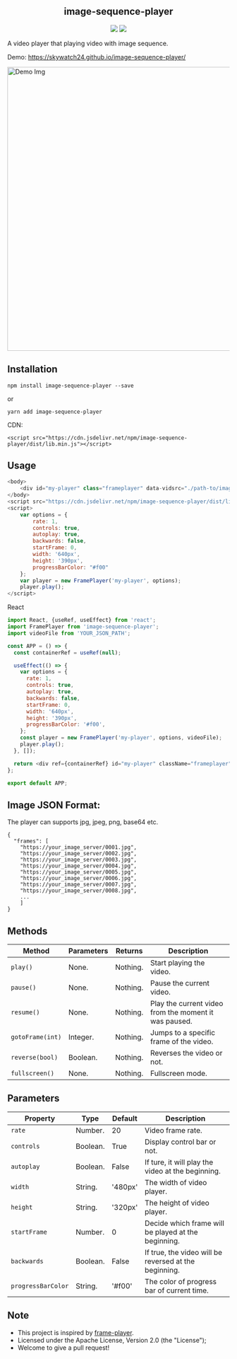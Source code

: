 <h2 align="center">image-sequence-player</h2>

<p align="center">
  <a href="https://www.npmjs.com/package/image-sequence-player"><img src="https://img.shields.io/npm/v/image-sequence-player?style=flat-square"></a>
  <a href="https://www.npmjs.com/package/@skywatch/js"><img src="https://img.shields.io/npm/dm/image-sequence-player?style=flat-square"></a>
</p>

A video player that playing video with image sequence.

Demo: https://skywatch24.github.io/image-sequence-player/

<img width="642" alt="Demo Img" src="https://user-images.githubusercontent.com/16790195/126168566-9d94b6f0-c792-48a2-a494-ac84477583eb.png">

## Installation

```
npm install image-sequence-player --save
```

or

```
yarn add image-sequence-player
```

CDN:

```
<script src="https://cdn.jsdelivr.net/npm/image-sequence-player/dist/lib.min.js"></script>
```

## Usage

```javascript
<body>
    <div id="my-player" class="frameplayer" data-vidsrc="./path-to/images.json"></div>
</body>
<script src="https://cdn.jsdelivr.net/npm/image-sequence-player/dist/lib.min.js"></script>
<script>
    var options = {
        rate: 1,
        controls: true,
        autoplay: true,
        backwards: false,
        startFrame: 0,
        width: '640px',
        height: '390px',
        progressBarColor: "#f00"
    };
    var player = new FramePlayer('my-player', options);
    player.play();
</script>
```

React

```javascript
import React, {useRef, useEffect} from 'react';
import FramePlayer from 'image-sequence-player';
import videoFile from 'YOUR_JSON_PATH';

const APP = () => {
  const containerRef = useRef(null);

  useEffect(() => {
    var options = {
      rate: 1,
      controls: true,
      autoplay: true,
      backwards: false,
      startFrame: 0,
      width: '640px',
      height: '390px',
      progressBarColor: '#f00',
    };
    const player = new FramePlayer('my-player', options, videoFile);
    player.play();
  }, []);

  return <div ref={containerRef} id="my-player" className="frameplayer"></div>;
};

export default APP;
```

## Image JSON Format:

The player can supports jpg, jpeg, png, base64 etc.

```
{
  "frames": [
    "https://your_image_server/0001.jpg",
    "https://your_image_server/0002.jpg",
    "https://your_image_server/0003.jpg",
    "https://your_image_server/0004.jpg",
    "https://your_image_server/0005.jpg",
    "https://your_image_server/0006.jpg",
    "https://your_image_server/0007.jpg",
    "https://your_image_server/0008.jpg",
    ...
    ]
}
```

## Methods

| Method           | Parameters | Returns  | Description                                           |
| ---------------- | ---------- | -------- | ----------------------------------------------------- |
| `play()`         | None.      | Nothing. | Start playing the video.                              |
| `pause()`        | None.      | Nothing. | Pause the current video.                              |
| `resume()`       | None.      | Nothing. | Play the current video from the moment it was paused. |
| `gotoFrame(int)` | Integer.   | Nothing. | Jumps to a specific frame of the video.               |
| `reverse(bool)`  | Boolean.   | Nothing. | Reverses the video or not.                            |
| `fullscreen()`   | None.      | Nothing. | Fullscreen mode.                                      |

## Parameters

| Property           | Type     | Default | Description                                           |
| ------------------ | -------- | ------- | ----------------------------------------------------- |
| `rate`             | Number.  | 20      | Video frame rate.                                     |
| `controls`         | Boolean. | True    | Display control bar or not.                           |
| `autoplay`         | Boolean. | False   | If ture, it will play the video at the beginning.     |
| `width`            | String.  | '480px' | The width of video player.                            |
| `height`           | String.  | '320px' | The height of video player.                           |
| `startFrame`       | Number.  | 0       | Decide which frame will be played at the beginning.   |
| `backwards`        | Boolean. | False   | If true, the video will be reversed at the beginning. |
| `progressBarColor` | String.  | '#f00'  | The color of progress bar of current time.            |

## Note

- This project is inspired by [frame-player](https://github.com/vagnervjs/frame-player).
- Licensed under the Apache License, Version 2.0 (the "License");
- Welcome to give a pull request!
